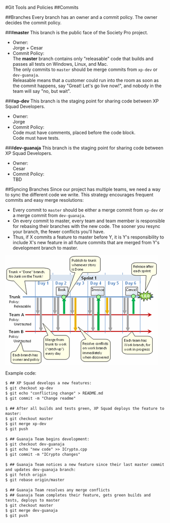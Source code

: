 #Git Tools and Policies
##Commits

##Branches
Every branch has an owner and a commit policy. The owner decides the commit policy.

###**master**
This branch is the public face of the Society Pro project.
* Owner:  
  Jorge + Cesar  
* Commit Policy:  
  The **master** branch contains only "releasable" code that builds and passes all tests on Windows, Linux, and Mac.  
  The only commits to `master` should be merge commits from `xp-dev` or `dev-guanaja`.  
  Releasable means that a customer could run into the room as soon as the commit happens, say "Great! Let's go live now!", and nobody in the team will say "no, but wait".

###**xp-dev**
This branch is the staging point for sharing code between XP Squad Developers.
* Owner:  
  Jorge
* Commit Policy:  
  Code must have comments, placed before the code block.  
  Code must have tests.

###**dev-guanaja**
This branch is the staging point for sharing code between XP Squad Developers.
* Owner:  
  Cesar
* Commit Policy:  
  TBD


##Syncing Branches
Since our project has multiple teams, we need a way to sync the different code we write.
This strategy encourages frequent commits and easy merge resolutions:

* Every commit to `master` should be either a merge commit from `xp-dev` or a merge commit from `dev-guanaja`.
* On every commit to master, every team and team member is responsible for rebasing their branches with the new code. The sooner you resync your branch, the fewer conflicts you'll have.
* Thus, if X commits a feature to master before Y, it is Y's responsibility to include X's new feature in all future commits that are merged from Y's development branch to master.

<img src="assets/images/multi-team-sourcecontrol.gif"/>

Example code:

    $ ## XP Squad develops a new features:
    $ git checkout xp-dev
    $ git echo "conflicting change" > README.md
    $ git commit -m "Change readme"
    
    $ ## After all builds and tests green, XP Squad deploys the feature to master:
    $ git checkout master
    $ git merge xp-dev
    $ git push
    
    $ ## Guanaja Team begins development: 
    $ git checkout dev-guanaja
    $ git echo "new code" >> ICrypto.cpp
    $ git commit -m "ICrypto changes"
    
    $ ## Guanaja Team notices a new feature since their last master commit and updates dev-guanaja branch:
    $ git fetch origin
    $ git rebase origin/master
    
    $ ## Guanaja Team resolves any merge conflicts
    $ ## Guanaja Team completes their feature, gets green builds and tests, deploys to master
    $ git checkout master
    $ git merge dev-guanaja
    $ git push


